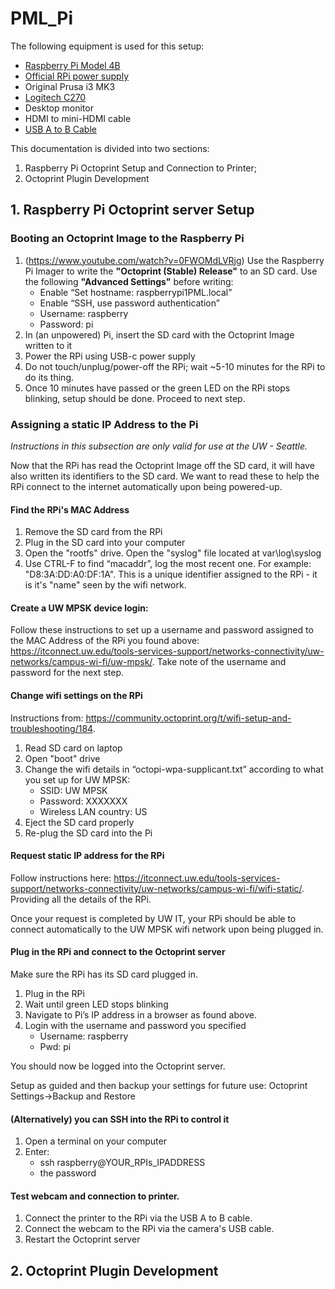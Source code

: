# PML_Pi
The following equipment is used for this setup:
- [Raspberry Pi Model 4B](https://www.amazon.com/Raspberry-Model-2019-Quad-Bluetooth/dp/B07TC2BK1X/ref=sr_1_1?crid=3DQOZFPCZQPKF&dib=eyJ2IjoiMSJ9.4wZGiZcG7IfVeIs8ylcbrzsNv6dicwLzRFdua87NS7JXmE8c7PlGpbGZEDTRqd8Voac3t1ZJGzDtko-pnzA8PZ5wHFaROyMA1gE1jU6_JAL24_IywgU8h57N1WLhgk-J6s9VSZlK5PPvLGtH32XJbb2r3Wu9VJGEhBEOUlpF7WpXss7mHKSqWkMgOr4dBOtArKsnOS178Wvqsklfzbxu-4PTVNRZAyHsK3PNQuyNG2RympMsEtam5Tcw4BvaeyhCOvDWfcm2z1L75ZcndM-Fl81vvmFLXpzVGFNUh0XvdZ8.4miz5Xpm0GtiC9LKQfAtmroaWU5mpzwjLSDi32yb1yk&dib_tag=se&keywords=Raspberry%2BPi%2B4%2B4gb&qid=1727386287&s=electronics&sprefix=raspberry%2Bpi%2B4%2B4g%2Celectronics%2C163&sr=1-1&th=1)
- [Official RPi power supply](https://www.amazon.com/Raspberry-Pi-USB-C-Power-Supply/dp/B07W8XHMJZ/ref=sr_1_3?crid=3DGPIZXQJPVPL&dib=eyJ2IjoiMSJ9.9lnXH5NRICo8PtrSZbtmE2ZFvwxEXiQs00bphhBXuWpsPhiX6jUd-PFcZjfENHQLkcWmvowGg8iwLuvb4D7FrBgsUx5Eagrz5O9YTziSW6Xa-m2uFnepFWuv4Cjx1IO6UitPCYNzZ5_frWOFQtwNNl0ZjUNXLixAF4WXtnjf5Lr78T8tW4htDXoyB2mknEyI-l3oU7I5tYi5Z8XyWtE6dzVYnmPB5F3ZwGH8vu0tKBZukmfJz5v5M9qjmkGcAViUVmdo3t16S9-gaNIv5BmTSy_8m9lDzeGTLFvyGRuhaR0.KtSBuMeLsXI3Whsgkb-Kh0X64_gWBqUjm5HPoGtvf2g&dib_tag=se&keywords=raspberry+pi+4+power+supply&qid=1727385091&s=electronics&sprefix=raspberry+pi+4+power%2Celectronics%2C149&sr=1-3)
- Original Prusa i3 MK3
- [Logitech C270](https://www.amazon.com/Logitech-Desktop-Widescreen-Calling-Recording/dp/B004FHO5Y6?th=1)
- Desktop monitor
- HDMI to mini-HDMI cable
- [USB A to B Cable](https://www.amazon.com/UGREEN-Printer-Scanner-Brother-Lexmark/dp/B00P0FO1P0/ref=sr_1_1_sspa?crid=1SA95GARV7YOZ&dib=eyJ2IjoiMSJ9.EaNOJ0-g5Ugaua6ta-KqPtireURDs2HzGwAQdeG2LUlyfKOw1Si4xoF5FdOEEPZ6L03rsZI55LNUZvrnYaN67ciSnn9GuSxlfwiIJ1yRmdpZ2at22THNbbSj9tyOzjbi6HVTms-IaD5_I6oz6CRHU3rwY6rVEQH630F3Cd8KMPXO6zmlQ7CB6EFU3jX1hwtyLRFDRv5diqt5bnXDwk81pNzhKGINqvrZ0byn_UnCLd9nom1A71OieOJGbieh9NYFjBfi_1xljO4kgrnkQFF03o6_xOr6hy6Nd9nIQ0i8Zs8.RyViy8DvWEAggwNyQFUfKtrGpMD4I1zrBvqvZX-3pU0&dib_tag=se&keywords=USB%2BA%2Bto%2BB%2BCable&qid=1727385964&refinements=p_36%3A-900&rnid=386442011&s=electronics&sprefix=usb%2Ba%2Bto%2Bb%2Bcable%2Braspberry%2Celectronics%2C113&sr=1-1-spons&sp_csd=d2lkZ2V0TmFtZT1zcF9hdGY&th=1)

This documentation is divided into two sections:
1. Raspberry Pi Octoprint Setup and Connection to Printer;
2. Octoprint Plugin Development

## 1. Raspberry Pi Octoprint server Setup
### Booting an Octoprint Image to the Raspberry Pi
1. (https://www.youtube.com/watch?v=0FWOMdLVRjg) Use the Raspberry Pi Imager to write the **"Octoprint (Stable) Release"** to an SD card. Use the following **"Advanced Settings"** before writing:
    - Enable “Set hostname: raspberrypi1PML.local”
    - Enable “SSH, use password authentication”
    - Username: raspberry
    - Password: pi
2. In (an unpowered) Pi, insert the SD card with the Octoprint Image written to it
3. Power the RPi using USB-c power supply
4. Do not touch/unplug/power-off the RPi; wait ~5-10 minutes for the RPi to do its thing.
5. Once 10 minutes have passed or the green LED on the RPi stops blinking, setup should be done. Proceed to next step.

### Assigning a static IP Address to the Pi
_Instructions in this subsection are only valid for use at the UW - Seattle._

Now that the RPi has read the Octoprint Image off the SD card, it will have also written its identifiers to the SD card. We want to read these to help the RPi connect to the internet automatically upon being powered-up.
#### Find the RPi's MAC Address
1. Remove the SD card from the RPi
2. Plug in the SD card into your computer
3. Open the "rootfs" drive. Open the "syslog" file located at var\log\syslog
4. Use CTRL-F to find “macaddr”, log the most recent one. For example: "D8:3A:DD:A0:DF:1A". This is a unique identifier assigned to the RPi - it is it's "name" seen by the wifi network.

#### Create a UW MPSK device login:
Follow these instructions to set up a username and password assigned to the MAC Address of the RPi you found above: 
https://itconnect.uw.edu/tools-services-support/networks-connectivity/uw-networks/campus-wi-fi/uw-mpsk/. Take note of the username and password for the next step.

#### Change wifi settings on the RPi
Instructions from: https://community.octoprint.org/t/wifi-setup-and-troubleshooting/184.
1. Read SD card on laptop
2. Open "boot" drive
3. Change the wifi details in “octopi-wpa-supplicant.txt” according to what you set up for UW MPSK:
    - SSID: UW MPSK
    - Password: XXXXXXX
    - Wireless LAN country: US
4. Eject the SD card properly
5. Re-plug the SD card into the Pi

#### Request static IP address for the RPi
Follow instructions here: https://itconnect.uw.edu/tools-services-support/networks-connectivity/uw-networks/campus-wi-fi/wifi-static/. Providing all the details of the RPi.

Once your request is completed by UW IT, your RPi should be able to connect automatically to the UW MPSK wifi network upon being plugged in.

#### Plug in the RPi and connect to the Octoprint server
Make sure the RPi has its SD card plugged in.

1. Plug in the RPi
2. Wait until green LED stops blinking
3. Navigate to Pi’s IP address in a browser as found above.
4. Login with the username and password you specified 
    - Username: raspberry
    - Pwd: pi

You should now be logged into the Octoprint server.

Setup as guided and then backup your settings for future use:
Octoprint Settings→Backup and Restore

#### (Alternatively) you can SSH into the RPi to control it
1. Open a terminal on your computer
2. Enter:
    - ssh raspberry@YOUR_RPIs_IPADDRESS
    - the password

#### Test webcam and connection to printer.
1. Connect the printer to the RPi via the USB A to B cable.
2. Connect the webcam to the RPi via the camera's USB cable.
3. Restart the Octoprint server
## 2. Octoprint Plugin Development



